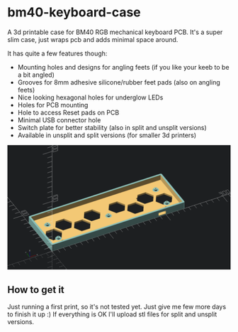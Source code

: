 # bm40-keyboard-case
A 3d printable case for BM40 RGB mechanical keyboard PCB.
It's a super slim case, just wraps pcb and adds minimal space around.

It has quite a few features though:
- Mounting holes and designs for angling feets (if you like your keeb to be a bit angled)
- Grooves for 8mm adhesive silicone/rubber feet pads (also on angling feets)
- Nice looking hexagonal holes for underglow LEDs
- Holes for PCB mounting
- Hole to access Reset pads on PCB
- Minimal USB connector hole
- Switch plate for better stability (also in split and unsplit versions)
- Available in unsplit and split versions (for smaller 3d printers)

![3d Model Screen](./img/BM40-case.png "3d Render of the case")


## How to get it

Just running a first print, so it's not tested yet. Just give me few more days to finish it up :)
If everything is OK I'll upload stl files for split and unsplit versions.

